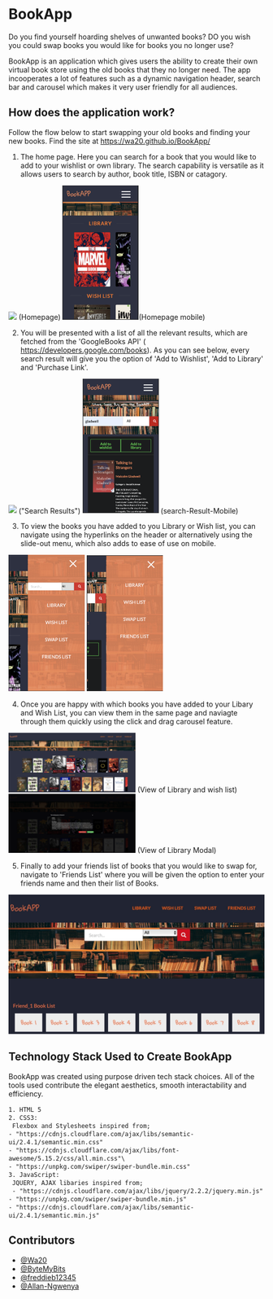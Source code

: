 # BookApp

Do you find yourself hoarding shelves of unwanted books? DO you wish you could swap books you would like for books you no longer use? 

BookApp is an application which gives users the ability to create their own virtual book store using the old  books that they no longer need. The app incooperates a lot of features such as a dynamic navigation header, search bar and carousel which makes it very user friendly for all audiences. 


## How does the application work? 

 Follow the flow below to start swapping your old books and finding your new books. Find the site at https://wa20.github.io/BookApp/

1. The home page. Here you can search for a book that you would like to add to your wishlist or own library. The search capability is versatile as it allows users to search by author, book title, ISBN or catagory.

<img src="./Assets/screen-shots/homepage.png" width="250"/> (Homepage) <img src="./Assets/screen-shots/homepage-mobile.png" width="150"/>(Homepage mobile)

                         

2. You will be presented with a list of all the relevant results, which are fetched from the 'GoogleBooks API' ( https://developers.google.com/books). As you can see below, every search result will give you the option of 'Add to Wishlist', 'Add to Library' and 'Purchase Link'. 

<img src="./Assets/screen-shots/results-page.png" width="250"/> ("Search Results") <img src="./Assets/screen-shots/results-page-mobile.png" width="150"/> (search-Result-Mobile)
                           

3. To view the books you have added to you Library or Wish list, you can navigate using the hyperlinks on the header or alternatively using the slide-out menu, which also adds to ease of use on mobile. 

<img src="./Assets/screen-shots/slideout-homepage.png" width="150"/> <img src="./Assets/screen-shots/slideout-navigation-results page.png" width="150"/> 
                            

4. Once you are happy with which books you have added to your Libary and Wish List, you can view them in the same page and naviagte through them quickly using the click and drag carousel feature. 

<img src="./Assets/screen-shots/carousel.png" width="250"/> (View of Library and wish list) <img src="./Assets/screen-shots/carousel-modal.png" width="250"/> (View of Library Modal)
                            

5. Finally to add your friends list of books that you would like to swap for, navigate to 'Friends List' where you will be given the option to enter your friends name and then their list of Books. 

![Alt text](Assets/Readme_images/DA9527A8-BC86-4E24-8565-A1A4BA1025C4.jpeg "Friends Book List")


## Technology Stack Used to Create BookApp

BookApp was created using purpose driven tech stack choices. All of the tools used contribute the elegant aesthetics, smooth interactability and efficiency. 

```
1. HTML 5
2. CSS3:
 Flexbox and Stylesheets inspired from;
- "https://cdnjs.cloudflare.com/ajax/libs/semantic-ui/2.4.1/semantic.min.css"
- "https://cdnjs.cloudflare.com/ajax/libs/font-awesome/5.15.2/css/all.min.css"\
- "https://unpkg.com/swiper/swiper-bundle.min.css"
3. JavaScript:
 JQUERY, AJAX libaries inspired from; 
 - "https://cdnjs.cloudflare.com/ajax/libs/jquery/2.2.2/jquery.min.js"
- "https://unpkg.com/swiper/swiper-bundle.min.js"
- "https://cdnjs.cloudflare.com/ajax/libs/semantic-ui/2.4.1/semantic.min.js"
```

## Contributors


* [@Wa20](https://github.com/wa20)
* [@ByteMyBits](https://github.com/ByteMyBits)
* [@freddieb12345](https://github.com/freddieb12345)
* [@Allan-Ngwenya](https://github.com/Allan-Ngwenya)
